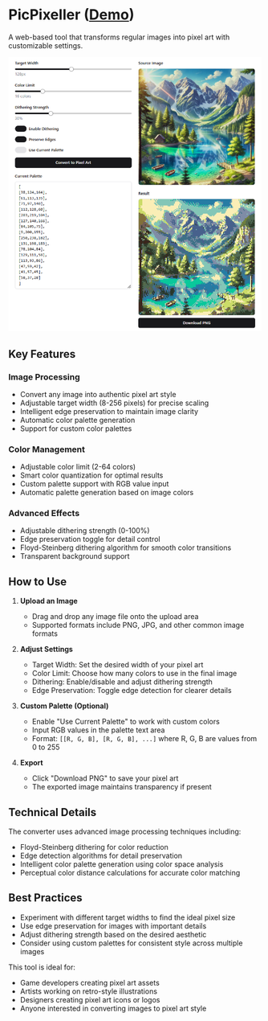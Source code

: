 # PicPixeller ([Demo](https://abagames.github.io/pic-pixeller/index.html))

A web-based tool that transforms regular images into pixel art with customizable settings.

<a href="https://abagames.github.io/pic-pixeller/index.html"><img src="./pic-pixeller.png" width="835px"></a>

## Key Features

### Image Processing

- Convert any image into authentic pixel art style
- Adjustable target width (8-256 pixels) for precise scaling
- Intelligent edge preservation to maintain image clarity
- Automatic color palette generation
- Support for custom color palettes

### Color Management

- Adjustable color limit (2-64 colors)
- Smart color quantization for optimal results
- Custom palette support with RGB value input
- Automatic palette generation based on image colors

### Advanced Effects

- Adjustable dithering strength (0-100%)
- Edge preservation toggle for detail control
- Floyd-Steinberg dithering algorithm for smooth color transitions
- Transparent background support

## How to Use

1. **Upload an Image**

   - Drag and drop any image file onto the upload area
   - Supported formats include PNG, JPG, and other common image formats

2. **Adjust Settings**

   - Target Width: Set the desired width of your pixel art
   - Color Limit: Choose how many colors to use in the final image
   - Dithering: Enable/disable and adjust dithering strength
   - Edge Preservation: Toggle edge detection for clearer details

3. **Custom Palette (Optional)**

   - Enable "Use Current Palette" to work with custom colors
   - Input RGB values in the palette text area
   - Format: `[[R, G, B], [R, G, B], ...]` where R, G, B are values from 0 to 255

4. **Export**
   - Click "Download PNG" to save your pixel art
   - The exported image maintains transparency if present

## Technical Details

The converter uses advanced image processing techniques including:

- Floyd-Steinberg dithering for color reduction
- Edge detection algorithms for detail preservation
- Intelligent color palette generation using color space analysis
- Perceptual color distance calculations for accurate color matching

## Best Practices

- Experiment with different target widths to find the ideal pixel size
- Use edge preservation for images with important details
- Adjust dithering strength based on the desired aesthetic
- Consider using custom palettes for consistent style across multiple images

This tool is ideal for:

- Game developers creating pixel art assets
- Artists working on retro-style illustrations
- Designers creating pixel art icons or logos
- Anyone interested in converting images to pixel art style
